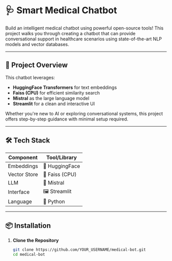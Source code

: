 # 🩺 Smart Medical Chatbot

Build an intelligent medical chatbot using powerful open-source tools! This project walks you through creating a chatbot that can provide conversational support in healthcare scenarios using state-of-the-art NLP models and vector databases.

---

## 🚀 Project Overview

This chatbot leverages:

- **HuggingFace Transformers** for text embeddings
- **Faiss (CPU)** for efficient similarity search
- **Mistral** as the large language model
- **Streamlit** for a clean and interactive UI

Whether you're new to AI or exploring conversational systems, this project offers step-by-step guidance with minimal setup required.

---

## 🛠️ Tech Stack

| Component      | Tool/Library        |
|----------------|---------------------|
| Embeddings     | 🤗 HuggingFace       |
| Vector Store   | 🧠 Faiss (CPU)        |
| LLM            | 🧬 Mistral            |
| Interface      | 🖼️ Streamlit          |
| Language       | 🐍 Python             |

---

## 📦 Installation

1. **Clone the Repository**
   ```bash
   git clone https://github.com/YOUR_USERNAME/medical-bot.git
   cd medical-bot
